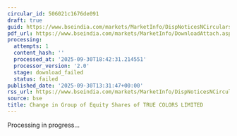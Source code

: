 ```yaml
---
circular_id: 506021c1676de091
draft: true
guid: https://www.bseindia.com/markets/MarketInfo/DispNoticesNCirculars.aspx?Noticeid={239D2754-3964-4A1B-84F2-BE796E03E9C0}&noticeno=20250930-64&dt=09/30/2025&icount=64&totcount=114&flag=0
pdf_url: https://www.bseindia.com/markets/MarketInfo/DownloadAttach.aspx?id=20250930-64&attachedId=
processing:
  attempts: 1
  content_hash: ''
  processed_at: '2025-09-30T18:42:31.214551'
  processor_version: '2.0'
  stage: download_failed
  status: failed
published_date: '2025-09-30T13:31:47+00:00'
rss_url: https://www.bseindia.com/markets/MarketInfo/DispNoticesNCirculars.aspx?Noticeid={239D2754-3964-4A1B-84F2-BE796E03E9C0}&noticeno=20250930-64&dt=09/30/2025&icount=64&totcount=114&flag=0
source: bse
title: Change in Group of Equity Shares of TRUE COLORS LIMITED
---
```


Processing in progress...